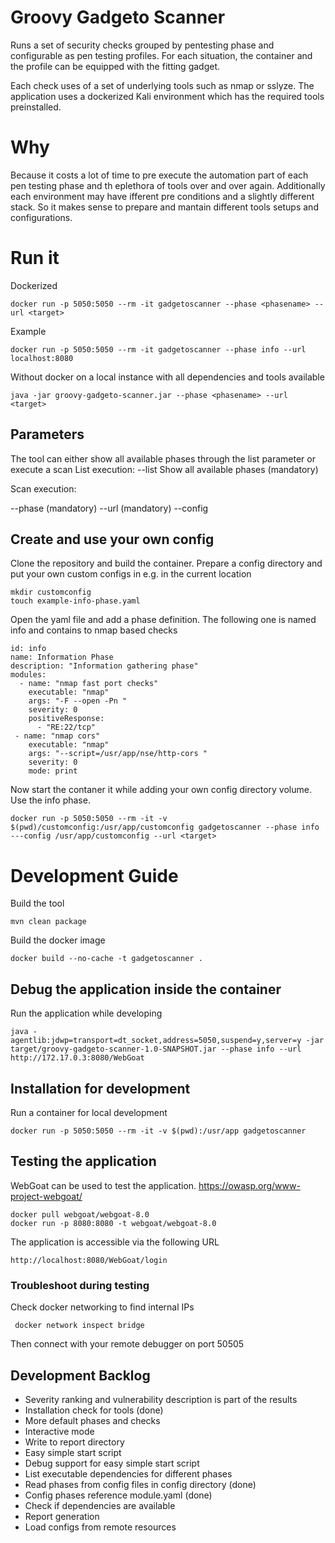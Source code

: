 # Groovy Gadgeto Scanner

Runs a set of security checks grouped by pentesting phase and configurable as pen testing profiles.
For each situation, the container and the profile can be equipped with the fitting gadget. 

Each check uses of a set of underlying tools such as nmap or sslyze.
The application uses a dockerized Kali environment which has the required tools preinstalled. 

# Why
Because it costs a lot of time to pre execute the automation part of each pen testing phase and th eplethora of tools over and over again.
Additionally each environment may have ifferent pre conditions and a slightly different stack. 
So it makes sense to prepare and mantain different tools setups and configurations.

# Run it

Dockerized

    docker run -p 5050:5050 --rm -it gadgetoscanner --phase <phasename> --url <target>
    
Example    
    
    docker run -p 5050:5050 --rm -it gadgetoscanner --phase info --url localhost:8080

Without docker on a local instance with all dependencies and tools available

    java -jar groovy-gadgeto-scanner.jar --phase <phasename> --url <target> 

## Parameters

The tool can either show all available phases through the list parameter or execute a scan
List execution:
--list Show all available phases (mandatory)

Scan execution:

--phase <phasename> (mandatory)
--url <target> (mandatory)
--config <path to configlocation>
    
    
## Create and use your own config

Clone the repository and build the container.
Prepare a config directory and put your own custom configs in e.g. in the current location

    mkdir customconfig
    touch example-info-phase.yaml
    
Open the yaml file and add a phase definition. The following one is named info and contains to nmap based checks

    id: info
    name: Information Phase
    description: "Information gathering phase"
    modules:
      - name: "nmap fast port checks"
        executable: "nmap"
        args: "-F --open -Pn "
        severity: 0
        positiveResponse:
          - "RE:22/tcp"
     - name: "nmap cors"
        executable: "nmap"
        args: "--script=/usr/app/nse/http-cors "
        severity: 0
        mode: print

Now start the contaner it while adding your own config directory volume. 
Use the info phase.
    
    docker run -p 5050:5050 --rm -it -v $(pwd)/customconfig:/usr/app/customconfig gadgetoscanner --phase info ---config /usr/app/customconfig --url <target>


# Development Guide

Build the tool
    
    mvn clean package
    
Build the docker image

    docker build --no-cache -t gadgetoscanner . 
        
## Debug the application inside the container

Run the application while developing    

    java -agentlib:jdwp=transport=dt_socket,address=5050,suspend=y,server=y -jar target/groovy-gadgeto-scanner-1.0-SNAPSHOT.jar --phase info --url http://172.17.0.3:8080/WebGoat
        
## Installation for development

Run a container for local development
    
    docker run -p 5050:5050 --rm -it -v $(pwd):/usr/app gadgetoscanner
    
## Testing the application

WebGoat can be used to test the application. https://owasp.org/www-project-webgoat/

    docker pull webgoat/webgoat-8.0
    docker run -p 8080:8080 -t webgoat/webgoat-8.0   
    
The application is accessible via the following URL

    http://localhost:8080/WebGoat/login 
    
### Troubleshoot during testing    
    
Check docker networking to find internal IPs

     docker network inspect bridge    
    
Then connect with your remote debugger on port 50505
    
## Development Backlog

* Severity ranking and vulnerability description is part of the results
* Installation check for tools (done)
* More default phases and checks
* Interactive mode
* Write to report directory  
* Easy simple start script
* Debug support for easy simple start script 
* List executable dependencies for different phases
* Read phases from config files in config directory (done)
* Config phases reference module.yaml (done)
* Check if dependencies are available 
* Report generation     
* Load configs from remote resources
